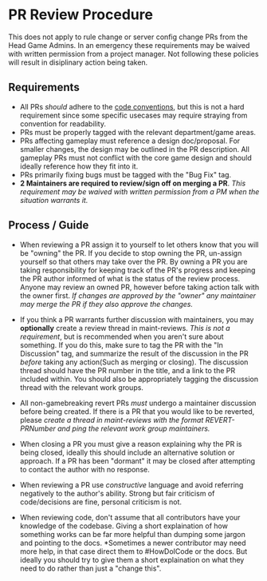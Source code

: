 # PR Review Procedure
This does not apply to rule change or server config change PRs from the Head Game Admins. In an emergency these requirements may be waived with written permission from a project manager.
Not following these policies will result in disiplinary action being taken.
## Requirements
- All PRs *should* adhere to the [code conventions](../../general-development/codebase-info/conventions.md), but this is not a hard requirement since some specific usecases may require straying from convention for readability.
- PRs must be properly tagged with the relevant department/game areas.
- PRs affecting gameplay must reference a design doc/proposal. For smaller changes, the design may be outlined in the PR description. All gameplay PRs must not conflict with the core game design and should ideally reference how they fit into it.
- PRs primarily fixing bugs must be tagged with the "Bug Fix" tag.
- **2 Maintainers are required to review/sign off on merging a PR**. *This requirement may be waived with written permission from a PM when the situation warrants it.*
## Process / Guide
- When reviewing a PR assign it to yourself to let others know that you will be "owning" the PR. If you decide to stop owning the PR, un-assign yourself so that others may take over the PR. By owning a PR you are taking responsibility for keeping track of the PR's progress and keeping the PR author informed of what is the status of the review process. Anyone may review an owned PR, however before taking action talk with the owner first. *If changes are approved by the "owner" any maintainer may merge the PR if they also approve the changes.*

- If you think a PR warrants further discussion with maintainers, you may **optionally** create a review thread in maint-reviews. *This is not a requirement*, but is recommended when you aren't sure about something. If you do this, make sure to tag the PR with the "In Discussion" tag, and summarize the result of the discussion in the PR *before* taking any action(Such as merging or closing). The discussion thread should have the PR number in the title, and a link to the PR included within. You should also be appropriately tagging the discussion thread with the relevant work groups.

- All non-gamebreaking revert PRs *must* undergo a maintainer discussion before being created. If there is a PR that you would like to be reverted, please *create a thread in maint-reviews with the format REVERT-PRNumber and ping the relevant work group maintainers.* 

- When closing a PR you must give a reason explaining why the PR is being closed, ideally this should include an alternative solution or approach. If a PR has been "dormant" it may be closed after attempting to contact the author with no response.

- When reviewing a PR use *constructive* language and avoid referring negatively to the author's ability. Strong but fair criticism of code/decisions are fine, personal criticism is not.

- When reviewing code, don't assume that all contributors have your knowledge of the codebase. Giving a short explaination of how something works can be far more helpful than dumping some jargon and pointing to the docs. *Sometimes a newer contributor may need more help, in that case direct them to #HowDoICode or the docs. But ideally you should try to give them a short explaination on what they need to do rather than just a "change this".